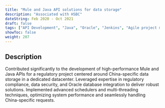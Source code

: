 ```yaml
---
title: "Mule and Java API solutions for data storage"
description: "Associated with HSBC"
dateString: Feb 2020 - Oct 2021
draft: false
tags: ["API Development", "Java", "Oracle", "Jenkins", "Agile project management","HSBC"]
showToc: false
weight: 207
--- 
```


## Description
Contributed significantly to the development of high-performance Mule and Java APIs for a regulatory project centered around China-specific data storage in a dedicated datacenter. Leveraged expertise in regulatory compliance, data security, and Oracle database integration to deliver robust solutions. Implemented advanced schedulers and multi-threading techniques, optimizing system performance and seamlessly handling China-specific requests.
